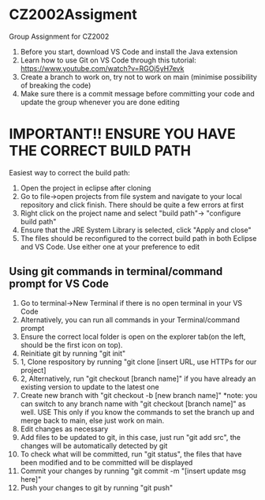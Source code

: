 # CZ2002Assigment
Group Assignment for CZ2002

1. Before you start, download VS Code and install the Java extension
2. Learn how to use Git on VS Code through this tutorial: https://www.youtube.com/watch?v=RGOj5yH7evk
3. Create a branch to work on, try not to work on main (minimise possibility of breaking the code)
4. Make sure there is a commit message before committing your code and update the group whenever you are done editing

# IMPORTANT!! ENSURE YOU HAVE THE CORRECT BUILD PATH
Easiest way to correct the build path:
1. Open the project in eclipse after cloning
2. Go to file->open projects from file system and navigate to your local repository and click finish. There should be quite a few errors at first
3. Right click on the project name and select "build path"-> "configure build path"
4. Ensure that the JRE System Library is selected, click "Apply and close"
5. The files should be reconfigured to the correct build path in both Eclipse and VS Code. Use either one at your preference to edit

## Using git commands in terminal/command prompt for VS Code

1. Go to terminal->New Terminal if there is no open terminal in your VS Code
2. Alternatively, you can run all commands in your Terminal/command prompt
3. Ensure the correct local folder is open on the explorer tab(on the left, should be the first icon on top).
4. Reinitiate git by running "git init"
5. 1, Clone respository by running "git clone [insert URL, use HTTPs for our project]
6. 2, Alternatively, run "git checkout [branch name]" if you have already an existing version to update to the latest one
7. Create new branch with "git checkout -b [new branch name]" *note: you can switch to any branch name with "git checkout [branch name]" as well. USE This only if you know the commands to set the branch up and merge back to main, else just work on main.
8. Edit changes as necessary
9. Add files to be updated to git, in this case, just run "git add src", the changes will be automatically detected by git
10. To check what will be committed, run "git status", the files that have been modified and to be committed will be displayed
11. Commit your changes by running "git commit -m "[insert update msg here]"
12. Push your changes to git by running "git push"
